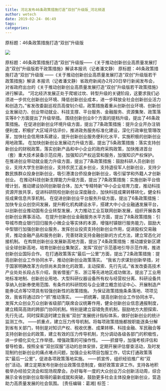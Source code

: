 ```yaml
---
title: 河北发布46条政策措施打造“双创”升级版_河北频道
author: wetech
date: 2019-02-24- 06:49
tags: 
categories: 
---
```

原标题：46条政策措施打造“双创”升级版
<!-- more -->
                
<img align="center" border="0" src="http://p2.ifengimg.com/a/2016/0810/204c433878d5cf9size1_w16_h16.png" />
                
            
原标题：46条政策措施打造“双创”升级版——《关于推动创新创业高质量发展打造“双创”升级版若干政策措施》解读本报讯（记者潘文静）
原标题：46条政策措施打造“双创”升级版
——《关于推动创新创业高质量发展打造“双创”升级版若干政策措施》解读
本报讯（记者潘文静）省政府新闻办2月20日举行新闻发布会，对省政府出台的《关于推动创新创业高质量发展打造“双创”升级版若干政策措施》进行解读。
“河北经济发展正处于爬坡过坎、转型升级的关键阶段，这要求我们必须进一步优化创新创业环境、降低创新创业成本，进一步释放全社会创新创业活力和创造力。”省发改委副巡视员高俊钊介绍，政策措施着重从创新创业环境、创新创业发展动力、创业带动就业、科技支撑、平台服务、金融服务、资源集聚、政策落实等8个方面提出了升级举措。
围绕创新创业8个方面的提档升级，提出了46条政策措施。
在促进创新创业环境升级方面，提出了7条政策措施：提升企业开办注销便利度，积极扩大区域评估评价，推进政务服务标准化建设，深化行政审批管理改革，加快社会信用体系建设，提升创新创业服务便利化水平，实施积极的创新创业用地政策。
在加快创新创业发展动力升级方面，提出了5条政策措施：落实支持创新创业的财税政策，落实创新产品和中小企业的政府采购政策，加快推进首台（套）重大技术装备示范应用，加强知识产权运营和服务，加强知识产权保护。
在推进创业带动就业能力升级方面，提出了7条政策措施：鼓励科研人员创新创业，支持大学生创新创业，支持农民工返乡创业，支持退役军人创新创业，支持少数民族群众投身创新创业，吸引港澳台侨投身创新创业，吸引留学和外籍人才创新创业。
在推动科技创新支撑能力升级方面，提出了7条政策措施：实施创新平台倍增计划，推动建设协同创新联合体，加大“专精特新”中小企业培育力度，推动科技资源开放共享，促进科研院校创新创业深度融合，加快科技成果转移转化，健全科技成果信息共享机制。
在促进创新创业平台服务升级方面，提出了6条政策措施：加快专业众创空间发展，提升孵化机构建设水平，搭建大中小企业融通发展平台，以创新创业推动国有企业转型发展，大力推动工业互联网创新发展，组织开展各类创新创业赛事活动。
在提升创新创业金融服务水平方面，提出了8条政策措施：引导城市商业银行回归服务小微企业等实体的本源，增强村镇银行服务能力，鼓励大中型银行加强创新创业服务，发挥创业投资支持创新创业作用，促进股权交易融资，推动金融产品和服务创新，完善财政支持金融创新的方式方法，建立常态化对接机制。
在构筑创新创业发展新高地方面，提出了4条政策措施：推动雄安新区建设全球创新高地，培育创新创业集聚区，发挥“双创”示范基地引导示范作用，推进创新创业国际合作。
在打通政策落实“最后一公里”方面，提出了2条政策措施：提高创新创业工作协同水平，推动创新创业政策落实。
“我省力求谋划创新举措，对于国家明确改革方向但尚未具体化的政策，主动探索、先行先试。”省发改委高技术产业处处长段占东介绍，我省借鉴广东、浙江等先进地区成功做法，提出了工业用地标准地制、创新创业用地、大型科研仪器设备所有权与经营权分离、科研设备共享纳入创新券使用范围、有条件的科研院校与企业建立概念验证中心、开展制造产能券试点等12项具有较强创新性的政策措施。
为保证政策措施条条落地、项项见效，我省将通过四个“抓”推动落实。
——抓统筹，提高创新创业工作协同水平。发挥大众创业万众创新省级部门联席会议统筹作用，健全创新创业信息通报制度，建立精简高效的跨部门协同机制。特别是建立容错免责机制，鼓励地方大胆探索、先行先试。同时探索适时建立我省“双创”发展统计指标体系，做好创新创业的统计监测工作。
——抓重点，建立压力传导机制。将每项政策措施都按职能逐条分解到省有关部门，特别是对知识产权、税收优惠、成果转移、科技金融、军民融合等支持创新创业的政策，建立有效的压力传导机制，充分调动各级各部门的积极性，进一步细化实化工作举措，增强政策的可操作性。
——抓督导，加强考核评估和督导检查。按照全省“双创双服”活动的总体安排，定期开展评估督查活动，及时发现制约创新创业的痛点堵点问题，加强企业和项目包服工作，切实打通政策落实“最后一公里”，促进各项政策落地实施。
——抓宣传，组织经验推广和“双创”活动。建立定期发布创新创业政策信息制度，做好政策宣讲工作。支持各地积极举办经验交流会和现场观摩会。办好每年一度的大众创业万众创新活动周，综合展示全省创新创业取得的最新成就和突破，鼓励更多社会主体投身创新创业，营造助力高质量发展的社会氛围。
[责任编辑：葛湘]
标签：
 
 
 
             

